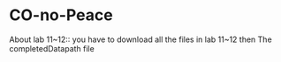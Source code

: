 # CO-no-Peace

About lab 11~12::
you have to download all the files in lab 11~12
then The completedDatapath file
